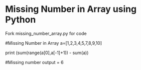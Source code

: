 # Missing Number in Array using Python
Fork missing_number_array.py for code

#Missing Number in Array 
a=[1,2,3,4,5,7,8,9,10]

print (sum(range(a[0],a[-1]+1)) - sum(a))

#Missing number output = 6

